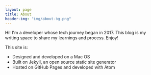 ```yaml
---
layout: page
title: About
header-img: "img/about-bg.png"
---
```


Hi! I'm a developer whose tech journey began in 2017. This blog is my writing space to share my learnings and process. Enjoy!

This site is:
* Designed and developed on a Mac OS
* Built on Jekyll, an open source static site generator
* Hosted on GitHub Pages and developed with Atom
